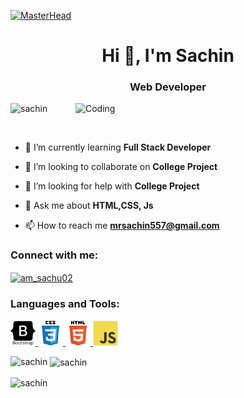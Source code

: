 [![MasterHead](https://1.bp.blogspot.com/-7A4WynwLsMw/XbBpCXG8fHI/AAAAAAAAMt4/uOa1bpLskYgrwGbllhSu2SDj_Mig8SXJQCLcBGAsYHQ/s1600/2000_600px.gif)](http://sachin.io)
<h1 align="center">Hi 👋, I'm Sachin</h1>
<h3 align="center">Web Developer</h3>
<img align="right" alt="Coding" width="400" scr"https://media1.giphy.com/media/v1.Y2lkPTc5MGI3NjExNDMwODg2YTFjYTJmNTk1ZTg4NjNlMTQ4MDdiODFlYmJiYzgzN2I4OSZjdD1z/lP8xu5t2DLGG045H8F/giphy.gif"

<p align="left"> <img src="https://komarev.com/ghpvc/?username=sachin&label=Profile%20views&color=0e75b6&style=flat" alt="sachin" /> </p>

<p align="left"> <a href="https://twitter.com/" target="blank"><img src="https://img.shields.io/twitter/follow/?logo=twitter&style=for-the-badge" alt="" /></a> </p>

- 🌱 I’m currently learning **Full Stack Developer**

- 👯 I’m looking to collaborate on **College Project**

- 🤝 I’m looking for help with **College Project**

- 💬 Ask me about **HTML,CSS, Js**

- 📫 How to reach me **mrsachin557@gmail.com**

<h3 align="left">Connect with me:</h3>

<p align="left">
<a href="https://instagram.com/am_sachu02" target="blank"><img align="center" src="https://raw.githubusercontent.com/rahuldkjain/github-profile-readme-generator/master/src/images/icons/Social/instagram.svg" alt="am_sachu02" height="30" width="40" /></a>
</p>

<h3 align="left">Languages and Tools:</h3>
<p align="left"> <a href="https://getbootstrap.com" target="_blank" rel="noreferrer"> <img src="https://raw.githubusercontent.com/devicons/devicon/master/icons/bootstrap/bootstrap-plain-wordmark.svg" alt="bootstrap" width="40" height="40"/> </a> <a href="https://www.w3schools.com/css/" target="_blank" rel="noreferrer"> <img src="https://raw.githubusercontent.com/devicons/devicon/master/icons/css3/css3-original-wordmark.svg" alt="css3" width="40" height="40"/> </a> <a href="https://www.w3.org/html/" target="_blank" rel="noreferrer"> <img src="https://raw.githubusercontent.com/devicons/devicon/master/icons/html5/html5-original-wordmark.svg" alt="html5" width="40" height="40"/> </a> <a href="https://developer.mozilla.org/en-US/docs/Web/JavaScript" target="_blank" rel="noreferrer"> <img src="https://raw.githubusercontent.com/devicons/devicon/master/icons/javascript/javascript-original.svg" alt="javascript" width="40" height="40"/> </a> </p>

<p><img align="left" src="https://github-readme-stats.vercel.app/api/top-langs?username=sachin&show_icons=true&locale=en&layout=compact" alt="sachin" /></p>

<p>&nbsp;<img align="center" src="https://github-readme-stats.vercel.app/api?username=sachin&show_icons=true&locale=en" alt="sachin" /></p>

<p><img align="center" src="https://github-readme-streak-stats.herokuapp.com/?user=sachin&" alt="sachin" /></p>
